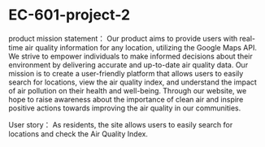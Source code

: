 # EC-601-project-2
product mission statement：
Our product aims to provide users with real-time air quality information for any location, utilizing the Google Maps API. We strive to empower individuals to make informed decisions about their environment by delivering accurate and up-to-date air quality data. Our mission is to create a user-friendly platform that allows users to easily search for locations, view the air quality index, and understand the impact of air pollution on their health and well-being. Through our website, we hope to raise awareness about the importance of clean air and inspire positive actions towards improving the air quality in our communities.

User story：
As residents, the site allows users to easily search for locations and check the Air Quality Index.
